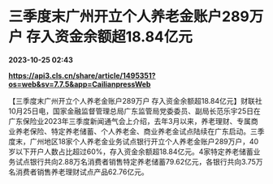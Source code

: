 # 三季度末广州开立个人养老金账户289万户 存入资金余额超18.84亿元

**2023-10-25 02:43**

**https://api3.cls.cn/share/article/1495351?os=web&sv=7.7.5&app=CailianpressWeb**

【三季度末广州开立个人养老金账户289万户 存入资金余额超18.84亿元】财联社10月25日电，国家金融监督管理总局广东监管局党委委员、副局长范乐宇25日在广东保险业2023年三季度新闻通气会上介绍，去年3月以来，养老理财、专属商业养老保险、特定养老储蓄、个人养老金、商业养老金试点陆续在广东启动。三季度末，广州地区18家个人养老金业务试点银行开立个人养老金账户289万户，40岁以下开户人数占比超过60%，存入资金余额超18.84亿元。4家特定养老储蓄业务试点银行共向2.88万名消费者销售特定养老储蓄79.62亿元，各银行共向3.75万名消费者销售养老理财试点产品62.76亿元。